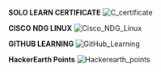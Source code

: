 **SOLO LEARN CERTIFICATE**
![C_certificate](https://user-images.githubusercontent.com/98818008/152675467-0fbf3721-8cda-4e45-8747-768e1cf01308.jpg)

**CISCO NDG LINUX**
![Cisco_NDG_Linux](https://user-images.githubusercontent.com/98818008/152675609-6dd1d97a-3e8b-47bf-ae9a-f0063a167801.jpg)

**GITHUB LEARNING**
![GitHub_Learning](https://user-images.githubusercontent.com/98818008/152676613-1d62878e-7592-4f74-b966-fba308481b37.png)

**HackerEarth Points**
![Hackerearth_points](https://user-images.githubusercontent.com/98818008/153545639-cdd1a307-b66c-414f-b026-19f8ea72e3e1.png)



